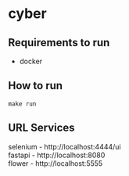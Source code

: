 # cyber

## Requirements to run
- docker

## How to run
```
make run
```

## URL Services
selenium - http://localhost:4444/ui   
fastapi - http://localhost:8080  
flower - http://localhost:5555